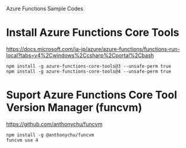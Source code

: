 Azure Functions Sample Codes

# Install Azure Functions Core Tools
https://docs.microsoft.com/ja-jp/azure/azure-functions/functions-run-local?tabs=v4%2Cwindows%2Ccsharp%2Cportal%2Cbash
```
npm install -g azure-functions-core-tools@3 --unsafe-perm true
npm install -g azure-functions-core-tools@4 --unsafe-perm true
```

# Suport Azure Functions Core Tool Version Manager (funcvm)
https://github.com/anthonychu/funcvm
```
npm install -g @anthonychu/funcvm
funcvm use 4
```